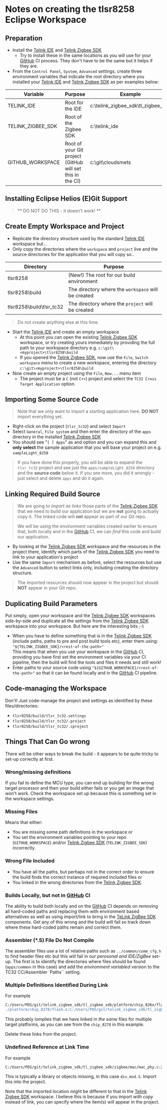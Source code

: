 # Notes on creating the tlsr8258 Eclipse Workspace

## Preparation
- Install the [Telink IDE] and [Telink Zigbee SDK]
  - Try to install these in the same locations as you will use for your [GitHub] CI process.  They don't have to be the same but it helps if they are.
- From the `Control Panel`, `System`, `Advanced` settings, create three environment variables that indicate the root directory where you installed your [Telink IDE] and [Telink Zigbee SDK] as per examples below:

|Variable|Purpose|Example|
|-|-|-|
|TELINK_IDE|Root for the IDE|c:\telink_zigbee_sdk\tl_zigbee_sdk|
|TELINK_ZIGBEE_SDK|Root of the Zigbee SDK|c:\telink_ide|
|GITHUB_WORKSPACE|Root of your Git project<br/>(GitHub will set this in the CI)|c:\git\cloudsmets|

## Installing Eclipse Helios (E)Git Support
> ** DO NOT DO THIS - it doesn't work! **

## Create Empty Workspace and Project
- Replicate the directory structure used by the standard [Telink IDE] workspace but...
- Only copy the directories where the `workspace` and `project` live and the source directories for the application that you will copy so..

|Directory|Purpose|
|-|-|
|tlsr8258|(New!) The root for our build environment|
|tlsr8258\build|The directory where the `workspace` will be created|
|tlsr8258\build\tlsr_tc32|The directory where the `project` will be created|

> Do not create anything else at this time.

- Start the [Telink IDE] and create an empty workspace
  - At this point you can open the existing [Telink Zigbee SDK] workspace, or try creating yours immediately by providing the full path to your workspace directory e.g. `c:\git\<myproject>\tlsr8258\build`
  - If you opened the [Telink Zigbee SDK], now use the `File`, `Switch workspace` menu to create a new workspace, entering the directory `c:\git\<myproject>\tlsr8258\build`
- Now create an empty project using the `File`, `New...` menu item
  - The project must be a `C` (not `C++`) project and select the `TC32 Cross Target Application` option.

## Importing Some Source Code
> Note that we only want to import a starting application here.  **DO NOT** import everything yet.

- Right-click on the project (`tlsr_tc32`) and select `Import`
- Select `General`, `File system` and then enter the directory of the `apps` directory in the installed [Telink Zigbee SDK]
- You should see "`[ ] Apps`" as and option and you can expand this and **only select** the sample application that you will base your project on e.g. `sampleLight_8258`

> If you have done this properly, you will be able to expand the `tlsr_tc32` project and see just the `apps/sampleLight_8258` directory and the **source code** below it.  If you see more, you did it wrongly - just select and delete `apps` and do it again.

## Linking Required Build Source
> We are going to *import as links* those parts of the [Telink Zigbee SDK] that we need to build our application but we are **not** going to actually copy it.  The linked code will **not** appear as part of our Git repo.
>
> We will be using the environment variables created earlier to ensure that, both locally and in the [GitHub] CI, we can *find* this code and build our application.

- By looking at the [Telink Zigbee SDK] workspace and the resources in the project there, identify which parts of the [Telink Zigbee SDK] you need to link to your application's project
- Use the same `Import` mechanism as before, select the resources but use the `Advanced` button to select links only, including creating the directory structure.

> The imported resources should now appear in the project but should **NOT** appear in your Git repo.

## Duplicating Build Parameters
Put simply, open your workspace and the [Telink Zigbee SDK] workspaces side-by-side and duplicate all the settings from the [Telink Zigbee SDK] workspace into your workspace.  But here are the interesting bits ;-)

- When you have to define something that is in the [Telink Zigbee SDK] (include paths, paths to pre and post build tools etc), enter them using:<br/>
  `"${TELINK_ZIGBEE_SDK}/<rest-of-the-path>"`<br/>
  This means that when you use your workspace in the [GitHub] CI, providing you have first set the environment variables via your CI pipeline, then the build will find the tools and files it needs and still work!
- Enter paths to your source code using `"${GITHUB_WORKSPACE}/<rest-of-the-path>"` so that it can be found locally and in the [GitHub] CI pipeline.

## Code-managing the Workspace
Don't!  Just code-manage the project and settings as identified by these files/directories:
- `tlsr8258/build/tlsr_tc32.settings`
- `tlsr8258/build/tlsr_tc32/.project`
- `tlsr8258/build/tlsr_tc32/.cproject`

## Things That Can Go wrong
There will be other ways to break the build - it appears to be quite tricky to set-up correctly at first.

### Wrong/missing definitions
If you fail to define the MCU type, you can end up building for the wrong target processor and then your build either fails or you get an image that won't work.  Check the workspace set up because this is something set in the workspace settings.

### Missing Files
Means that either:
- You are missing some path definitions in the workspace or
- You set the environment variables pointing to your repo (`GITHUB_WORKSPACE`) and/or [Telink Zigbee SDK] (`TELINK_ZIGBEE_SDK`) incorrectly.

### Wrong File Included
- You have all the paths, but perhaps not in the correct order to ensure the build finds the correct instance of required included files or
- You linked in the wrong directories from the [Telink Zigbee SDK].

### Builds Locally, but not in [GitHub] CI
The ability to build both locally and on the [GitHub] CI depends on removing all hard-coded paths and replacing them with environment based alternatives as well as using import/link to bring in the [TeLink ZigBee SDK] components.  Get any of this wrong and the build will fail so track down where these hard-coded paths remain and correct them.

### Assembler (*.S) File Do Not Compile
The assembler files use a lot of relative paths such as `../common/comm_cfg.h` to find header files etc but this will fail in our _perosonal and IDE/ZigBee_ set-up.  The first is to identify the directories where files should be found (`apps/common` in this case) and add the _environment variabled_ version to the TC32 CC/Assembler `Paths`` setting.

### Multiple Definitions Identified During Link
For example
```bash
C:/Users/PDS/git/telink_zigbee_sdk/tl_zigbee_sdk/platform/chip_826x/flash.c:102: multiple definition of `flash_mspi_read_ram'
./platform/chip_8278/flash.o:C:/Users/PDS/git/telink_zigbee_sdk/tl_zigbee_sdk/platform/chip_8278/flash.c:101: first defined here
```
This probably iomplies that we have linked in _the same_ files for multiple target platforms, as you can see from the `chip_8278` in this example.

Delete these links from the project.

### Undefined Reference at Link Time
For example
```bash
C:/Users/PDS/git/telink_zigbee_sdk/tl_zigbee_sdk/zigbee/mac/mac_phy.c:205: undefined reference to `__divsi3'
```
This is typically a library or objects missing, in this case `div_mod.S`.  Import this into the project.

Note that the imported location might be different to that in the [Telink Zigbee SDK] workspace.  I believe this is because if you import _with copy_ instead of link, you can specify where the item(s) will appear in the project.


[Telink IDE]: http://wiki.telink-semi.cn/wiki/IDE-and-Tools/IDE-for-TLSR8-Chips/
[Telink Zigbee SDK]: http://wiki.telink-semi.cn/tools_and_sdk/Zigbee/Zigbee_SDK.zip
[GitHub]: https://github.com
[Eclipse EGit]: https://archive.eclipse.org/egit/updates-1.0/
